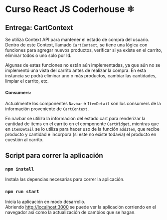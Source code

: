 # Curso React JS Coderhouse ⚛️
 
## Entrega: CartContext

Se utiliza Context API para mantener el estado de compra del usuario. Dentro de este Context, llamado `CartContext`, se tiene una lógica con funciones para agregar nuevos productos, verificar si ya existe en el carrito, eliminar todos o uno solo por Id.

Algunas de estas funciones no están aún implementadas, ya que aún no se implementó una vista del carrito antes de realizar la compra. En esta instancia se podrá eliminar uno o más productos, cambiar las cantidades, limpiar el carrito, etc.

#### Consumers:

Actualmente los componentes `Navbar` e `ItemDetail` son los consumers de la información proveniente de `CartContext`.

En navbar se utiliza la información del estado cart para renderizar la cantidad de items en el carrito en el componente `CartWidget`, mientras que en `ItemDetail` se lo utiliza para hacer uso de la función `addItem`, que recibe producto y cantidad e incorpora (si este no existe todavía) el producto en cuestión al carrito.

## Script para correr la aplicación

### `npm install`

Instala las depencias necesarias para correr la aplicación.

### `npm run start`

Inicia la aplicación en modo desarrollo.\
Abriendo [http://localhost:3000](http://localhost:3000) se puede ver la aplicación corriendo en el navegador así como la actualización de cambios que se hagan.